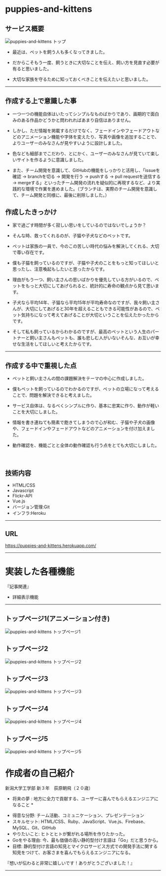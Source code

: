 # puppies-and-kittens

## サービス概要

![puppies-and-kittens トップ](https://i.gyazo.com/1683ee71fd1a865ff3c283a60977e9b9.jpg)

- 最近は、ペットを飼う人も多くなってきました。

- だからこそもう一度、飼うときに大切なことを伝え、飼い方を見直す必要が有ると思いました。

- 大切な家族を守るために知っておくべきことを伝えたいと思いました。

***
## 作成する上で意識した事

- 一つ一つの機能自体はいたってシンプルなものばかりであり、画期的で面白みのある作品かどうかと問われればあまり自信はありません。

- しかし、ただ情報を掲載するだけでなく、フェードインやフェードアウトなどのアニメーション機能や字体を変えたり、写真や画像を追加することで、よりユーザーのみなさんが見やすいように設計しました。

- 色なども細部までこだわり、とにかく、ユーザーのみなさんが見ていて楽しいサイトを作るように意識しました。

- また、チーム開発を意識して、GitHubの機能をしっかりと活用し、「issueを確認 -> branchを切る -> 開発を行う -> pushする -> pull requestを送信する -> mergeする」といったチーム開発の流れを疑似的に再現するなど、より実践的な環境で作業を進めました。（ブランチは、実際のチーム開発を意識して、チーム開発と同様に、最後に削除しました。）

## 作成したきっかけ

- 家で過ごす時間が多く寂しい思いをしているのではないでしょうか？

- そんな時、救ってくれるのが、子猫や子犬などのペットです。

- ペットは家族の一員で、今のこの苦しい時代の悩みを解決してくれる、大切で尊い存在です。

- 僕も子猫を飼っているのですが、子猫や子犬のことをもっと知ってほしいと思ったし、注意喚起もしたいと思ったからです。

- 理由がもう一つ、飼い主さんの思いばかりを優先している方がいるので、ペットをもっと大切にしてあげられると、統計的に寿命の観点から見て思います。

- 子犬なら平均14年、子猫なら平均15年が平均寿命なのですが、我々飼い主さんが、大切にしてあげると30年を超えることもできる可能性があるので、ペット気持ちになって考えてあげることが大切ということを伝えたかったからです。

- そして私も飼っているからわかるのですが、最高のペットという人生のパートナーと飼い主さんもペットも、誰も悲しむ人がいないそんな、お互いが幸せな生活をしてほしいと考えたからです。

***
## 作成する中で重視した点
- ペットと飼い主さんの間の課題解決をテーマの中心に作成しました。
 
- 僕もペットを飼っているのでわかるのですが、ペットの立場になって考えることで、問題を解決できると考えました。

- サービス自体は、なるべくシンプルに作り、基本に忠実に作り、動作が軽いことを大切にしました。

- 情報を書き連ねても簡素で飽きてしまうので心が和む、子猫や子犬の画像や、フェードインやフェードアウトなどのアニメーションを付け加えました。

- 動作確認を、機能ごとと全体の動作確認も行う点をとても大切にしました。

　
## 技術内容
- HTML/CSS
- Javascript
- Flickr-API
- Vue.js
- バージョン管理:Git
- インフラ:Heroku

***

## URL
https://puppies-and-kittens.herokuapp.com/

***

# 実装した各種機能

『記事関連』
- 詳細表示機能

***

## トップページ1(アニメーション付き)
![puppies-and-kittens トップページ1](https://i.gyazo.com/1683ee71fd1a865ff3c283a60977e9b9.jpg)

## トップページ2
![puppies-and-kittens トップページ2](https://i.gyazo.com/90de2b7790a7322cca1fd673f93eb45e.png)

## トップページ3
![puppies-and-kittens トップページ3](https://i.gyazo.com/b9ef08c4bbbdf81791e148ce86397cca.png)

## トップページ4
![puppies-and-kittens トップページ4](https://i.gyazo.com/c6b5e7eb809e116dcfaddacb661f77b3.png)

## トップページ5
![puppies-and-kittens トップページ5](https://i.gyazo.com/ac012ead5acc848e6776fd8afd407220.png)



# 作成者の自己紹介

新潟大学工学部 新３年　荻原朝飛（２０歳）

* 将来の夢 : 地方に全力で貢献する、ユーザーに喜んでもらえるエンジニアになること *

- 得意な分野: 
チーム活動、コミュニケーション、プレゼンテーション
- スキルセット: 
HTML/CSS、Ruby、JavaScript、Vue.js、Firebase、MySQL、Git、GitHub
- やりたいこと: 
ヒトとヒトが繋がれる場所を作りたかった。
- Goをやる理由: 
今、最も価値の高い静的型付け言語は「Go」だと思うから。
- 目標: 
静的型付け言語の知見とマイクロサービス方式での開発手法に関する知見をつけて、お客さまを喜んでもらえるエンジニアになる。

『想いが伝わると非常に嬉しいです！ありがとうございました！』

***

